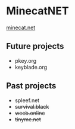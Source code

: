 # MinecatNET
[minecat.net](https://minecat.net)
## Future projects

* pkey.org
* keyblade.org

## Past projects

* spleef.net
* ~~survival.black~~
* ~~weeb.online~~
* ~~tinymc.net~~
